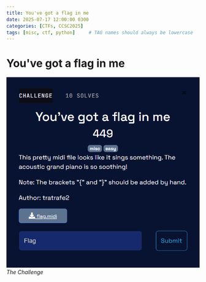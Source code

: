 ```yaml
---
title: You've got a flag in me
date: 2025-07-17 12:00:00 0300
categories: [CTFs, CCSC2025]
tags: [misc, ctf, python]     # TAG names should always be lowercase
---
```

# You've got a flag in me
![img-description](/assets/img/chall.png)
_The Challenge_
